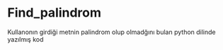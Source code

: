 # Find_palindrom
 Kullanonın girdiği metnin palindrom olup olmadğını bulan python dilinde yazılmış kod
